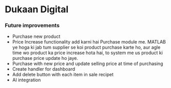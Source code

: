 # Dukaan Digital

### Future improvements

*  Purchase new product 
*  Price Increase functionality add karni hai Purchase module me.
MATLAB ye hoga ki jab tum supplier se koi product purchase karte ho, aur agle time wo product ka price increase hota hai, to system me us product ki purchase price update ho jaye.
* Purchase with new price and update selling price at time of purchasing
* Create handler for dashboard
* Add delete button with each item in sale recipet
* AI integration